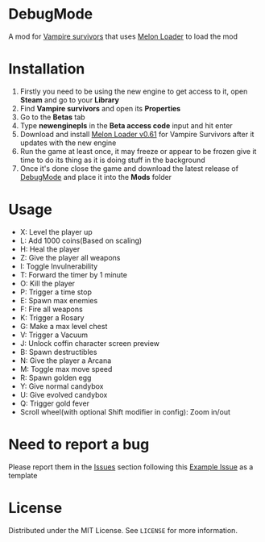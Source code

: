# DebugMode
A mod for [Vampire survivors](https://store.steampowered.com/app/1794680/Vampire_Survivors/) that uses [Melon Loader](https://github.com/LavaGang/MelonLoader) to load the mod

# Installation
1) Firstly you need to be using the new engine to get access to it, open **Steam** and go to your **Library** 
2) Find **Vampire survivors** and open its **Properties**
3) Go to the **Betas** tab
4) Type **newenginepls** in the **Beta access code** input and hit enter
5) Download and install [Melon Loader v0.61](https://github.com/LavaGang/MelonLoader/releases/tag/v0.6.1) for Vampire Survivors after it updates with the new engine
6) Run the game at least once, it may freeze or appear to be frozen give it time to do its thing as it is doing stuff in the background 
7) Once it's done close the game and download the latest release of [DebugMode](https://github.com/LeCloutPanda/DebugMode/releases/latest/download/DebugMode.dll) and place it into the **Mods** folder

# Usage
* X: Level the player up
* L: Add 1000 coins(Based on scaling)
* H: Heal the player
* Z: Give the player all weapons
* I: Toggle Invulnerability
* T: Forward the timer by 1 minute
* O: Kill the player
* P: Trigger a time stop
* E: Spawn max enemies
* F: Fire all weapons
* K: Trigger a Rosary
* G: Make a max level chest
* V: Trigger a Vacuum
* J: Unlock coffin character screen preview
* B: Spawn destructibles
* N: Give the player a Arcana
* M: Toggle max move speed
* R: Spawn golden egg
* Y: Give normal candybox
* U: Give evolved candybox
* Q: Trigger gold fever
* Scroll wheel(with optional Shift modifier in config): Zoom in/out

# Need to report a bug
Please report them in the [Issues](https://github.com/LeCloutPanda/DebugMode/issues) section following this [Example Issue](https://github.com/LeCloutPanda/DebugMode/issues/1) as a template

# License 
Distributed under the MIT License. See `LICENSE` for more information.
